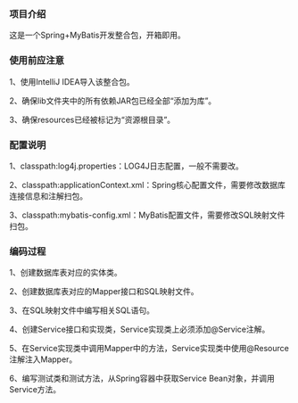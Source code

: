### 项目介绍

这是一个Spring+MyBatis开发整合包，开箱即用。

### 使用前应注意

1、使用IntelliJ IDEA导入该整合包。

2、确保lib文件夹中的所有依赖JAR包已经全部“添加为库”。

3、确保resources已经被标记为“资源根目录”。

### 配置说明

1、classpath:log4j.properties：LOG4J日志配置，一般不需要改。

2、classpath:applicationContext.xml：Spring核心配置文件，需要修改数据库连接信息和注解扫包。

3、classpath:mybatis-config.xml：MyBatis配置文件，需要修改SQL映射文件扫包。

### 编码过程

1、创建数据库表对应的实体类。

2、创建数据库表对应的Mapper接口和SQL映射文件。

3、在SQL映射文件中编写相关SQL语句。

4、创建Service接口和实现类，Service实现类上必须添加@Service注解。

5、在Service实现类中调用Mapper中的方法，Service实现类中使用@Resource注解注入Mapper。

6、编写测试类和测试方法，从Spring容器中获取Service Bean对象，并调用Service方法。
